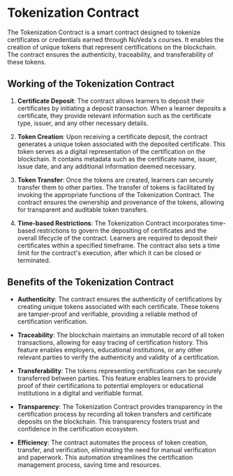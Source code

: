 # Tokenization Contract

The Tokenization Contract is a smart contract designed to tokenize certificates or credentials earned through NuVeda's courses. It enables the creation of unique tokens that represent certifications on the blockchain. The contract ensures the authenticity, traceability, and transferability of these tokens.

## Working of the Tokenization Contract

1. **Certificate Deposit**: The contract allows learners to deposit their certificates by initiating a deposit transaction. When a learner deposits a certificate, they provide relevant information such as the certificate type, issuer, and any other necessary details.

2. **Token Creation**: Upon receiving a certificate deposit, the contract generates a unique token associated with the deposited certificate. This token serves as a digital representation of the certification on the blockchain. It contains metadata such as the certificate name, issuer, issue date, and any additional information deemed necessary.

3. **Token Transfer**: Once the tokens are created, learners can securely transfer them to other parties. The transfer of tokens is facilitated by invoking the appropriate functions of the Tokenization Contract. The contract ensures the ownership and provenance of the tokens, allowing for transparent and auditable token transfers.

4. **Time-based Restrictions**: The Tokenization Contract incorporates time-based restrictions to govern the depositing of certificates and the overall lifecycle of the contract. Learners are required to deposit their certificates within a specified timeframe. The contract also sets a time limit for the contract's execution, after which it can be closed or terminated.

## Benefits of the Tokenization Contract

- **Authenticity**: The contract ensures the authenticity of certifications by creating unique tokens associated with each certificate. These tokens are tamper-proof and verifiable, providing a reliable method of certification verification.

- **Traceability**: The blockchain maintains an immutable record of all token transactions, allowing for easy tracing of certification history. This feature enables employers, educational institutions, or any other relevant parties to verify the authenticity and validity of a certification.

- **Transferability**: The tokens representing certifications can be securely transferred between parties. This feature enables learners to provide proof of their certifications to potential employers or educational institutions in a digital and verifiable format.

- **Transparency**: The Tokenization Contract provides transparency in the certification process by recording all token transfers and certificate deposits on the blockchain. This transparency fosters trust and confidence in the certification ecosystem.

- **Efficiency**: The contract automates the process of token creation, transfer, and verification, eliminating the need for manual verification and paperwork. This automation streamlines the certification management process, saving time and resources.


